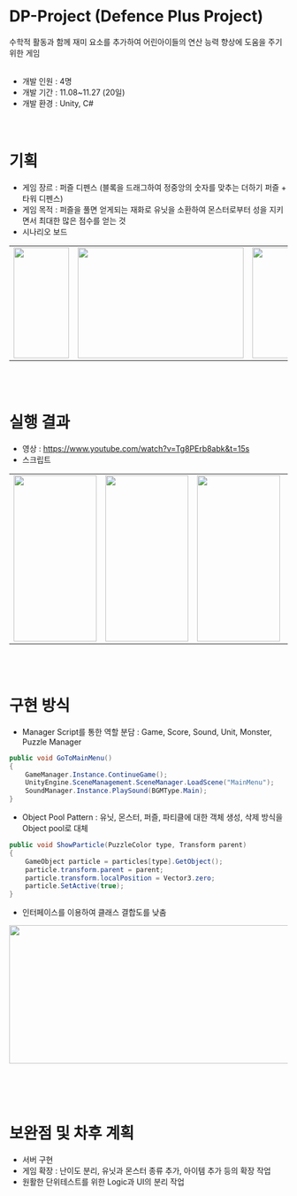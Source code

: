 # DP-Project (Defence Plus Project)
수학적 활동과 함께 재미 요소를 추가하여 어린아이들의 연산 능력 향상에 도움을 주기 위한 게임
<br/><br/>
- 개발 인원 : 4명
- 개발 기간 : 11.08~11.27 (20일)
- 개발 환경 : Unity, C#
<br/><br/><br/>

# 기획 
- 게임 장르 : 퍼즐 디펜스 (블록을 드래그하여 정중앙의 숫자를 맞추는 더하기 퍼즐 + 타워 디펜스)
- 게임 목적 : 퍼즐을 풀면 얻게되는 재화로 유닛을 소환하여 몬스터로부터 성을 지키면서 최대한 많은 점수를 얻는 것
- 시나리오 보드
<table>
  <tr>
<td><img src="https://user-images.githubusercontent.com/25303946/49354298-8e5a9b80-f705-11e8-93e8-5a4ea524972c.png" width="100" height="200"/></td>
<td><img src="https://user-images.githubusercontent.com/25303946/49354299-8e5a9b80-f705-11e8-853b-5e73cec2987a.png" width="300" height="200"/></td>
<td><img src="https://user-images.githubusercontent.com/25303946/49354302-8e5a9b80-f705-11e8-9327-ed747c37e0d1.png" width="250" height="200"/></td>
<td><img src="https://user-images.githubusercontent.com/25303946/49354303-8ef33200-f705-11e8-8937-d13055a66b60.png" width="100" height="200"/></td>
  </tr>
</table>
<br/><br/>

# 실행 결과
- 영상 : https://www.youtube.com/watch?v=Tg8PErb8abk&t=15s
- 스크립트
<table>
  <tr>
<td><img src="https://user-images.githubusercontent.com/25303946/49354491-80594a80-f706-11e8-83f4-9c04e0b64bf9.png" width="150" height="300"/></td>
<td><img src="https://user-images.githubusercontent.com/25303946/49354501-89e2b280-f706-11e8-8047-69c6db5ccdb6.png" width="150" height="300"/></td>
<td><img src="https://user-images.githubusercontent.com/25303946/49354502-8bac7600-f706-11e8-9109-8542eda6ea8e.png" width="150" height="300"/></td>
<td><img src="https://user-images.githubusercontent.com/25303946/49354503-8fd89380-f706-11e8-9b95-0793c7491f5c.png" width="150" height="300"/></td>
<td><img src="https://user-images.githubusercontent.com/25303946/49354505-91a25700-f706-11e8-82c2-86485f8e200f.png" width="150" height="300"/></td>
  </tr>
</table>
<br/><br/>

# 구현 방식
- Manager Script를 통한 역할 분담 : Game, Score, Sound, Unit, Monster, Puzzle Manager
```C#
public void GoToMainMenu() 
{
    GameManager.Instance.ContinueGame();
    UnityEngine.SceneManagement.SceneManager.LoadScene("MainMenu");
    SoundManager.Instance.PlaySound(BGMType.Main);
}
```
- Object Pool Pattern : 유닛, 몬스터, 퍼즐, 파티클에 대한 객체 생성, 삭제 방식을 Object pool로 대체
```C#
public void ShowParticle(PuzzleColor type, Transform parent)
{
    GameObject particle = particles[type].GetObject();
    particle.transform.parent = parent;
    particle.transform.localPosition = Vector3.zero;
    particle.SetActive(true);
}
```
- 인터페이스를 이용하여 클래스 결합도를 낮춤
<td><img src="https://user-images.githubusercontent.com/25303946/49357406-86edbf00-f712-11e8-8ee2-e6fc20ab5b94.png" width="800" height="250"/></td>

<br/><br/><br/>

# 보완점 및 차후 계획
- 서버 구현
- 게임 확장 : 난이도 분리, 유닛과 몬스터 종류 추가, 아이템 추가 등의 확장 작업
- 원활한 단위테스트를 위한 Logic과 UI의 분리 작업
